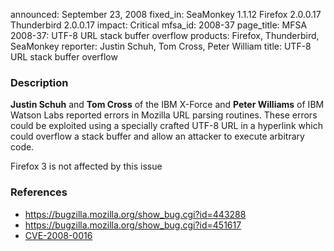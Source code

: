 announced: September 23, 2008
fixed_in: SeaMonkey 1.1.12
          Firefox 2.0.0.17
          Thunderbird 2.0.0.17
impact: Critical
mfsa_id: 2008-37
page_title: MFSA 2008-37: UTF-8 URL stack buffer overflow
products: Firefox, Thunderbird, SeaMonkey
reporter: Justin Schuh, Tom Cross, Peter William
title: UTF-8 URL stack buffer overflow

<h3>Description</h3>

<p><strong>Justin Schuh</strong> and <strong>Tom Cross</strong> of the
IBM X-Force and <strong>Peter Williams</strong> of IBM Watson Labs reported
errors in Mozilla URL parsing routines.  These errors could be exploited
using a specially crafted UTF-8 URL in a hyperlink which could overflow
a stack buffer and allow an attacker to execute arbitrary code.</p>

<p class="note">Firefox 3 is not affected by this issue</p>

<h3>References</h3>

<ul>
  <li><a href="https://bugzilla.mozilla.org/show_bug.cgi?id=443288">https://bugzilla.mozilla.org/show_bug.cgi?id=443288</a></li>
  <li><a href="https://bugzilla.mozilla.org/show_bug.cgi?id=451617">https://bugzilla.mozilla.org/show_bug.cgi?id=451617</a></li>
  <li><a class="ex-ref" href="http://cve.mitre.org/cgi-bin/cvename.cgi?name=CVE-2008-0016">CVE-2008-0016</a></li>
</ul>



